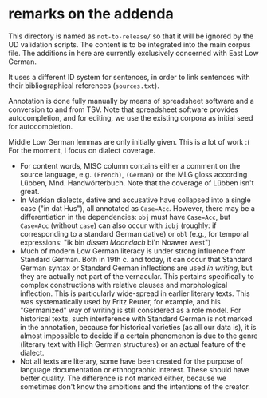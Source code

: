 # remarks on the addenda

This directory is named as `not-to-release/` so that it will be ignored by the UD validation scripts. The content is to be integrated into the main corpus file. The additions in here are currently exclusively concerned with East Low German.

It uses a different ID system for sentences, in order to link sentences with their bibliographical references (`sources.txt`).

Annotation is done fully manually by means of spreadsheet software and a conversion to and from TSV. Note that spreadsheet software provides autocompletion, and for editing, we use the existing corpora as initial seed for autocompletion.

Middle Low German lemmas are only initially given. This is a lot of work :( For the moment, I focus on dialect coverage.

- For content words, MISC column contains either a comment on the source language, e.g. `(French)`, `(German)` or the MLG gloss according Lübben, Mnd. Handwörterbuch. Note that the coverage of Lübben isn't great.
- In Markian dialects, dative and accusative have collapsed into a single case ("in dat Hus"), all annotated as `Case=Acc`. However, there may be a differentiation in the dependencies: `obj` must have `Case=Acc`, but `Case=Acc` (without `case`) can also occur with `iobj` (roughly: if corresponding to a standard German dative) or `obl` (e.g., for temporal expressions: "ik bin *dissen Moandach* bi'n Noawer west")
- Much of modern Low German literacy is under strong influence from Standard German. Both in 19th c. and today, it can occur that Standard German syntax or Standard German inflections are used *in writing*, but they are actually not part of the vernacular. This pertains specifically to complex constructions with relative clauses and morphological inflection. This is particularly wide-spread in earlier literary texts. This was systematically used by Fritz Reuter, for example, and his "Germanized" way of writing is still considered as a role model. For historical texts, such interference with Standard German is not marked in the annotation, because for historical varieties (as all our data is), it is almost impossible to decide if a certain phenomenon is due to the genre (literary text with High German structures) or an actual feature of the dialect.
- Not all texts are literary, some have been created for the purpose of language documentation or ethnographic interest. These should have better quality. The difference is not marked either, because we sometimes don't know the ambitions and the intentions of the creator.